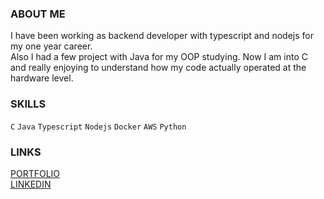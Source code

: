 ### ABOUT ME
I have been working as backend developer with typescript and nodejs for my one year career.  
Also I had a few project with Java for my OOP studying.
Now I am into C and really enjoying to understand how my code actually operated at the hardware level. 

### SKILLS
`C` `Java` `Typescript` `Nodejs` `Docker` `AWS` `Python`

### LINKS
[PORTFOLIO](https://tranquil-meteoroid-d7c.notion.site/6811a19fbbd74438abb466a8175ceee3)  
[LINKEDIN](https://www.linkedin.com/in/heechul-yoon-85b154165/)
